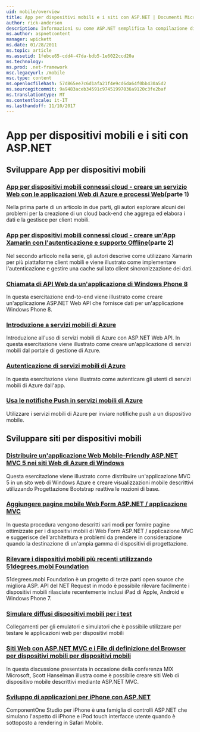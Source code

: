 ```yaml
---
uid: mobile/overview
title: App per dispositivi mobili e i siti con ASP.NET | Documenti Microsoft
author: rick-anderson
description: Informazioni su come ASP.NET semplifica la compilazione di applicazioni Web per dispositivi mobili
ms.author: aspnetcontent
manager: wpickett
ms.date: 01/28/2011
ms.topic: article
ms.assetid: 1febce65-cdd4-47da-bdb5-1e6022ccd20a
ms.technology: 
ms.prod: .net-framework
msc.legacyurl: /mobile
msc.type: content
ms.openlocfilehash: 57d865ee7c6d1afa21f4e9cd6da64f0bb430a5d2
ms.sourcegitcommit: 9a9483aceb34591c97451997036a9120c3fe2baf
ms.translationtype: MT
ms.contentlocale: it-IT
ms.lasthandoff: 11/10/2017
---
```

<a name="mobile-apps--sites-with-aspnet"></a>App per dispositivi mobili e i siti con ASP.NET
====================
## <a name="develop-mobile-apps"></a>Sviluppare App per dispositivi mobili


### <a name="cloud-connected-mobile-apps---create-a-web-service-with-azure-web-apps-and-webjobshttpsmsdnmicrosoftcommagazinemt185572part-1"></a>[App per dispositivi mobili connessi cloud - creare un servizio Web con le applicazioni Web di Azure e processi Web](https://msdn.microsoft.com/magazine/mt185572)(parte 1)

Nella prima parte di un articolo in due parti, gli autori esplorare alcuni dei problemi per la creazione di un cloud back-end che aggrega ed elabora i dati e la gestisce per client mobili.


### <a name="cloud-connected-mobile-apps---build-a-xamarin-app-with-authentication-and-offline-supporthttpsmsdnmicrosoftcommagazinemt422581aspxpart-2"></a>[App per dispositivi mobili connessi cloud - creare un'App Xamarin con l'autenticazione e supporto Offline](https://msdn.microsoft.com/magazine/mt422581.aspx)(parte 2)

Nel secondo articolo nella serie, gli autori descrive come utilizzano Xamarin per più piattaforme client mobili e viene illustrato come implementare l'autenticazione e gestire una cache sul lato client sincronizzazione dei dati.


### <a name="calling-web-api-from-a-windows-phone-8-applicationweb-apioverviewmobile-clientscalling-web-api-from-a-windows-phone-8-applicationmd"></a>[Chiamata di API Web da un'applicazione di Windows Phone 8](../web-api/overview/mobile-clients/calling-web-api-from-a-windows-phone-8-application.md)

In questa esercitazione end-to-end viene illustrato come creare un'applicazione ASP.NET Web API che fornisce dati per un'applicazione Windows Phone 8.


### <a name="get-started-with-azure-mobile-serviceshttpsazuremicrosoftcomen-usdocumentationarticlesmobile-services-dotnet-backend-windows-store-dotnet-get-startedwtmcidzumoaspnet"></a>[Introduzione a servizi mobili di Azure](https://azure.microsoft.com/en-us/documentation/articles/mobile-services-dotnet-backend-windows-store-dotnet-get-started?WT.mc_id=zumo_aspnet)

Introduzione all'uso di servizi mobili di Azure con ASP.NET Web API. In questa esercitazione viene illustrato come creare un'applicazione di servizi mobili dal portale di gestione di Azure.


### <a name="authentication-in-azure-mobile-serviceshttpsazuremicrosoftcomen-usdocumentationarticlesmobile-services-dotnet-backend-windows-store-dotnet-get-started-userswtmcidzumoaspnet"></a>[Autenticazione di servizi mobili di Azure](https://azure.microsoft.com/en-us/documentation/articles/mobile-services-dotnet-backend-windows-store-dotnet-get-started-users/?WT.mc_id=zumo_aspnet)

In questa esercitazione viene illustrato come autenticare gli utenti di servizi mobili di Azure dall'app.


### <a name="using-push-notifications-in-azure-mobile-serviceshttpsazuremicrosoftcomen-usdocumentationarticlesmobile-services-dotnet-backend-windows-store-dotnet-get-started-pushwtmcidzumoaspnet"></a>[Usa le notifiche Push in servizi mobili di Azure](https://azure.microsoft.com/en-us/documentation/articles/mobile-services-dotnet-backend-windows-store-dotnet-get-started-push/?WT.mc_id=zumo_aspnet)

Utilizzare i servizi mobili di Azure per inviare notifiche push a un dispositivo mobile.


## <a name="develop-mobile-sites"></a>Sviluppare siti per dispositivi mobili


### <a name="deploy-an-mobile-friendly-aspnet-mvc-5-web-application-on-windows-azure-web-siteshttpsdocsmicrosoftcomazureapp-service-webweb-sites-dotnet-deploy-aspnet-mvc-mobile-app"></a>[Distribuire un'applicazione Web Mobile-Friendly ASP.NET MVC 5 nei siti Web di Azure di Windows](https://docs.microsoft.com/azure/app-service-web/web-sites-dotnet-deploy-aspnet-mvc-mobile-app)

Questa esercitazione viene illustrato come distribuire un'applicazione MVC 5 in un sito web di Windows Azure e creare visualizzazioni mobile descrittivi utilizzando Progettazione Bootstrap reattiva le nozioni di base.


### <a name="add-mobile-pages-to-your-aspnet-web-forms--mvc-applicationwhitepapersadd-mobile-pages-to-your-aspnet-web-forms-mvc-applicationmd"></a>[Aggiungere pagine mobile Web Form ASP.NET / applicazione MVC](../whitepapers/add-mobile-pages-to-your-aspnet-web-forms-mvc-application.md)

In questa procedura vengono descritti vari modi per fornire pagine ottimizzate per i dispositivi mobili di Web Form ASP.NET / applicazione MVC e suggerisce dell'architettura e problemi da prendere in considerazione quando la destinazione di un'ampia gamma di dispositivi di progettazione.


### <a name="detect-the-latest-mobile-devices-using-51degreesmobi-foundationhttpsgithubcom51degreesdotnet-device-detection"></a>[Rilevare i dispositivi mobili più recenti utilizzando 51degrees.mobi Foundation](https://github.com/51Degrees/dotNET-Device-Detection)

51degrees.mobi Foundation è un progetto di terze parti open source che migliora ASP. API del NET Request in modo è possibile rilevare facilmente i dispositivi mobili rilasciate recentemente inclusi iPad di Apple, Android e Windows Phone 7.


### <a name="simulate-popular-mobile-devices-for-testingdevice-simulatorsmd"></a>[Simulare diffusi dispositivi mobili per i test](device-simulators.md)

Collegamenti per gli emulatori e simulatori che è possibile utilizzare per testare le applicazioni web per dispositivi mobili


### <a name="mobile-web-sites-with-aspnet-mvc-and-the-mobile-browser-definition-filehttpwwwhanselmancomblogmixmobilewebsiteswithaspnetmvcandthemobilebrowserdefinitionfileaspx"></a>[Siti Web con ASP.NET MVC e i File di definizione del Browser per dispositivi mobili per dispositivi mobili](http://www.hanselman.com/blog/MixMobileWebSitesWithASPNETMVCAndTheMobileBrowserDefinitionFile.aspx)

In questa discussione presentata in occasione della conferenza MIX Microsoft, Scott Hanselman illustra come è possibile creare siti Web di dispositivo mobile descrittivi mediante ASP.NET MVC.


### <a name="develop-iphone-applications-with-aspnethttplabscomponentonecomiphone"></a>[Sviluppo di applicazioni per iPhone con ASP.NET](http://labs.componentone.com/iPhone/)

ComponentOne Studio per iPhone è una famiglia di controlli ASP.NET che simulano l'aspetto di iPhone e iPod touch interfacce utente quando è sottoposto a rendering in Safari Mobile.
